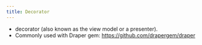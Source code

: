 ```yaml
---
title: Decorator
---
```


- decorator (also known as the view model or a presenter).
- Commonly used with Draper gem: https://github.com/drapergem/draper

